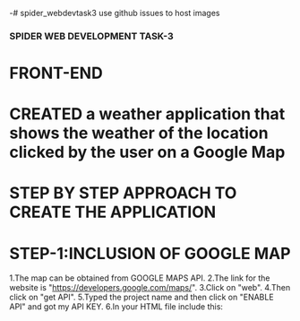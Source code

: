 -# spider_webdevtask3
use github issues to host images
### SPIDER WEB DEVELOPMENT TASK-3
# FRONT-END
# CREATED a weather application that shows the weather of the location clicked by the user on a Google Map

# STEP BY STEP APPROACH TO CREATE THE APPLICATION

# STEP-1:INCLUSION OF GOOGLE MAP
1.The map can be obtained from GOOGLE MAPS API.
2.The link for the website is "https://developers.google.com/maps/".
3.Click on "web".
4.Then click on "get API".
5.Typed the project name and then click on "ENABLE API" and got my API KEY.
6.In your HTML file include this:<script async defer src="https://maps.googleapis.com/maps/api/js?key=API KEY&callback=initMap"><script>
Instead of API KEY I gave my API KEY=6ae549aa7de464d892343ab1a948fa14.
7.Then I created a function "initMap" and wrote the following code
	options={zoom:4,center:{lat:20.5937,lng: 78.9629}};
	map=new google.maps.Map(document.getElementById("map"),options);
  This creates a map object of google maps.
  The map is now available on the browser page at the location mentioned by div element having id as "map" and the map is having zoom     level of 4 and centered at India(The given lat and lng are latitude and longitude of India).
  
  # STEP-2:INCLUSION OF INFOWINDOWS
  1.There are 4 infowindows which are visible when the index.html is run.
  2.I created an array of objects by the name of "cities" and stored the name of 4 cities and corresponding latitudes and longitudes.
  3.Then I created 4 different objects of google.maps.InfoWindow().If we create one object then we will see one infowindow which is of the last city because the content of the object will be overwritten.
  4.The different objects can be created by taking a variable s and assigning it the value "info"+i.toString() where i is the looping variable.It can be seen in the "info_window" function.
  5.Each infowidow object has content and position.
    I gave content as city name and temperature.The way I got the temperature is explained later in the README.
    Position implies the position of the info window which can be specified by the latitude and longitude.
    I did this in a loop and obtained city,lat,lng from cities array and temperature from temperauure array.
  6." &#8451" is for degree C symbol.
    ---
    # STEP-3:INCLUSION OF SEARCH BOX WITH AUTOCOMPLETION
    1.I included google library "places".
    
    2.I stored the location typed by the user in the search box (having id as "search") in a variable "search".
    3.Then I created an object of google.maps.places.Autocomplete(search) by  the name autocomplete.
    4.Then I added an addListener event to the autocomplete object when autocomplete is completedand location is selected.
    5.Then I create an object to get the place selected by using variable "place" using autocomplete.getPlace() and obtained the complete address and latitude and longitude of this place by using the properties of this object "place" using various syntaxes.
    ---
    # STEP-4:FINDING TEMPERATURE OF THE PLACE
    1.Temperature can be obtained using OPEN WEATHER MAP API.
    2.I went to the link https://openweathermap.org/api and then clicked on API key and signed up and obtained the key.
    3.Then I used AJAX in the following ways.
        1.Web browsers have built in tool called "XMLHttpRequest".It establishes connection with the URL that we specify and helps us to           send or receive data.I created a new instance of this tool by the name xmlhttp.
          xmlhttp=new XMLHttpRequest();
         2.I used a method of this tool to get data from the url  url="http://api.openweathermap.org/data/2.5/weather?
           lat="+lat+"&lon="+lng+"&APPID="+api"  where lat and lng are latitude and longitude of the place and api is my API KEY
           "6ae549aa7de464d892343ab1a948fa14"
 
